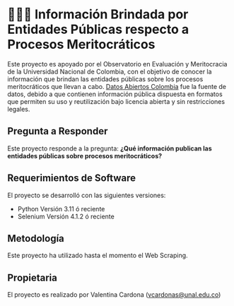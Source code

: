 # 🧑🏻‍💻 Información Brindada por Entidades Públicas respecto a Procesos Meritocráticos

Este proyecto es apoyado por el Observatorio en Evaluación y Meritocracia de la Universidad Nacional de Colombia, con el objetivo de conocer la información que brindan las entidades públicas sobre los procesos meritocráticos que llevan a cabo. [Datos Abiertos Colombia](https://www.datos.gov.co/) fue la fuente de datos, debido a que contienen información pública dispuesta en formatos que permiten su uso y reutilización bajo licencia abierta y sin restricciones legales.

## Pregunta a Responder

Este proyecto responde a la pregunta:
**¿Qué información publican las entidades públicas sobre procesos meritocráticos?**

## Requerimientos de Software

El proyecto se desarrolló con las siguientes versiones:

- Python Versión 3.11 ó reciente
- Selenium Versión 4.1.2 ó reciente

## Metodología

Este proyecto ha utilizado hasta el momento el Web Scraping.

## Propietaria

El proyecto es realizado por Valentina Cardona (vcardonas@unal.edu.co)